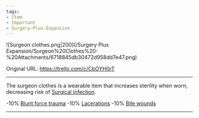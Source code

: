 ```yaml
---
tags:
- Item
- Important
- Surgery-Plus-Expansion
---
```


![Surgeon clothes.png\|200](/Surgery Plus Expansion/Surgeon%20Clothes%20-%20Attachments/6718845db30472d958dd7e47.png)

Original URL: https://trello.com/c/CbOYH0rT

---

The surgeon clothes is a wearable item that increases sterility when worn, decreasing risk of [Surgical Infection](Surgical%20Infection.md).

\-10% [Blunt force trauma]([Wounds](../Any%20bodypart/archived/Wounds.md) "‌")
\-10% [Lacerations]([Wounds](../Any%20bodypart/archived/Wounds.md) "‌")
\-10% [Bite wounds]([Wounds](../Any%20bodypart/archived/Wounds.md) "‌")

---

